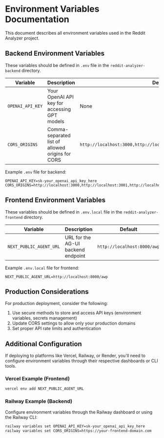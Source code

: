 # Environment Variables Documentation

This document describes all environment variables used in the Reddit Analyzer project.

## Backend Environment Variables

These variables should be defined in `.env` file in the `reddit-analyzer-backend` directory.

| Variable | Description | Default | Required |
|----------|-------------|---------|----------|
| `OPENAI_API_KEY` | Your OpenAI API key for accessing GPT models | None | Yes |
| `CORS_ORIGINS` | Comma-separated list of allowed origins for CORS | `http://localhost:3000,http://localhost:3001,http://localhost:3002` | No |

Example `.env` file for backend:

```
OPENAI_API_KEY=sk-your_openai_api_key_here
CORS_ORIGINS=http://localhost:3000,http://localhost:3001,http://localhost:3002
```

## Frontend Environment Variables

These variables should be defined in `.env.local` file in the `reddit-analyzer-frontend` directory.

| Variable | Description | Default | Required |
|----------|-------------|---------|----------|
| `NEXT_PUBLIC_AGENT_URL` | URL for the AG-UI backend endpoint | `http://localhost:8000/awp` | No |

Example `.env.local` file for frontend:

```
NEXT_PUBLIC_AGENT_URL=http://localhost:8000/awp
```

## Production Considerations

For production deployment, consider the following:

1. Use secure methods to store and access API keys (environment variables, secrets management)
2. Update CORS settings to allow only your production domains
3. Set proper API rate limits and authentication

## Additional Configuration

If deploying to platforms like Vercel, Railway, or Render, you'll need to configure environment variables through their respective dashboards or CLI tools.

### Vercel Example (Frontend)

```bash
vercel env add NEXT_PUBLIC_AGENT_URL
```

### Railway Example (Backend)

Configure environment variables through the Railway dashboard or using the Railway CLI:

```bash
railway variables set OPENAI_API_KEY=sk-your_openai_api_key_here
railway variables set CORS_ORIGINS=https://your-frontend-domain.com
``` 